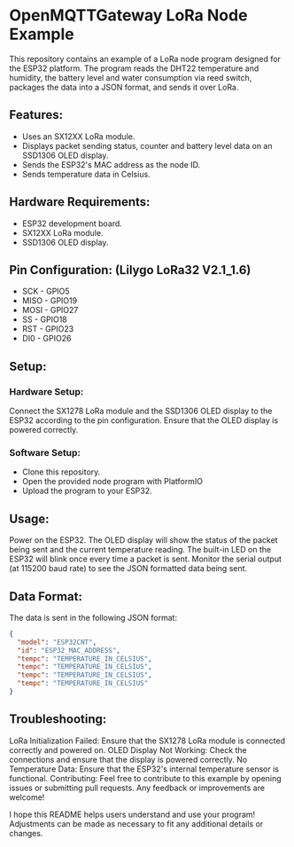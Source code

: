 # OpenMQTTGateway LoRa Node Example
This repository contains an example of a LoRa node program designed for the ESP32 platform. 
The program reads the DHT22 temperature and humidity, the battery level and  water consumption via reed switch, packages the data into a JSON format, and sends it over LoRa.

## Features:
* Uses an SX12XX LoRa module.
* Displays packet sending status, counter and battery level data on an SSD1306 OLED display.
* Sends the ESP32's MAC address as the node ID.
* Sends temperature data in Celsius.

## Hardware Requirements:
* ESP32 development board.
* SX12XX LoRa module.
* SSD1306 OLED display.

## Pin Configuration: (Lilygo LoRa32 V2.1_1.6)
* SCK  - GPIO5
* MISO - GPIO19
* MOSI - GPIO27
* SS   - GPIO18
* RST  - GPIO23
* DI0  - GPIO26

## Setup:
### Hardware Setup:

Connect the SX1278 LoRa module and the SSD1306 OLED display to the ESP32 according to the pin configuration.
Ensure that the OLED display is powered correctly.

### Software Setup:

* Clone this repository.
* Open the provided node program with PlatformIO
* Upload the program to your ESP32.

## Usage:
Power on the ESP32.
The OLED display will show the status of the packet being sent and the current temperature reading.
The built-in LED on the ESP32 will blink once every time a packet is sent.
Monitor the serial output (at 115200 baud rate) to see the JSON formatted data being sent.

## Data Format:
The data is sent in the following JSON format:

```json
{
  "model": "ESP32CNT",
  "id": "ESP32_MAC_ADDRESS",
  "tempc": "TEMPERATURE_IN_CELSIUS",
  "tempc": "TEMPERATURE_IN_CELSIUS",
  "tempc": "TEMPERATURE_IN_CELSIUS",
  "tempc": "TEMPERATURE_IN_CELSIUS"
}
```

## Troubleshooting:
LoRa Initialization Failed: Ensure that the SX1278 LoRa module is connected correctly and powered on.
OLED Display Not Working: Check the connections and ensure that the display is powered correctly.
No Temperature Data: Ensure that the ESP32's internal temperature sensor is functional.
Contributing:
Feel free to contribute to this example by opening issues or submitting pull requests. Any feedback or improvements are welcome!

I hope this README helps users understand and use your program! Adjustments can be made as necessary to fit any additional details or changes.